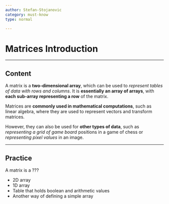 ```yaml
---
author: Stefan-Stojanovic
category: must-know
type: normal

---
```


# Matrices Introduction

---

## Content

A matrix is a **two-dimensional array**, which can be used to *represent tables of data with rows and columns*. It is **essentially an array of arrays**, with **each sub-array representing a row** of the matrix.

Matrices are **commonly used in mathematical computations**, such as linear algebra, where they are used to represent vectors and transform matrices. 

However, they can also be used for **other types of data**, such as *representing a grid of game board* positions in a game of chess or *representing pixel values* in an image.

---

## Practice

A matrix is a ???

- 2D array
- 1D array
- Table that holds boolean and arithmetic values
- Another way of defining a simple array